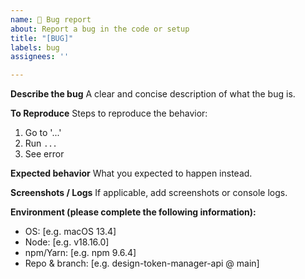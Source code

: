 ```yaml
---
name: 🐛 Bug report
about: Report a bug in the code or setup
title: "[BUG]"
labels: bug
assignees: ''

---
```


**Describe the bug**
A clear and concise description of what the bug is.

**To Reproduce**
Steps to reproduce the behavior:
1. Go to '...'
2. Run `...`
3. See error

**Expected behavior**
What you expected to happen instead.

**Screenshots / Logs**
If applicable, add screenshots or console logs.

**Environment (please complete the following information):**
 - OS: [e.g. macOS 13.4]
 - Node: [e.g. v18.16.0]
 - npm/Yarn: [e.g. npm 9.6.4]
 - Repo & branch: [e.g. design-token-manager-api @ main]
